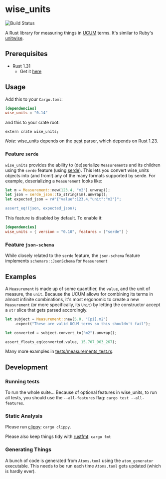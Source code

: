 # wise_units

![Build Status](http://teamcity-build.agrian.com/app/rest/builds/buildType%3Aid%3ACrates_WiseUnits_Test/statusIcon?guest=1)

A Rust library for measuring things in [UCUM](http://unitsofmeasure.org/ucum.html)
terms. It's similar to Ruby's [unitwise](https://github.com/joshwlewis/unitwise).

## Prerequisites

* Rust 1.31
    * Get it [here](https://rustup.rs/)

## Usage

Add this to your `Cargo.toml`:

```toml
[dependencies]
wise_units = "0.14"
```

and this to your crate root:

```
extern crate wise_units;
```

_Note_: wise_units depends on the [pest](https://github.com/pest-parser/pest)
parser, which depends on Rust 1.23.

### Feature `serde`

`wise_units` provides the ability to (de)serialize `Measurement`s and its children
using the `serde` feature (using [serde](https://serde.rs)). This lets you
convert wise_units objects into (and from!) any of the many formats supported by
serde. For example, deserializing a `Measurement` looks like:

```rust
let m = Measurement::new(123.4, "m2").unwrap();
let json = serde_json::to_string(&m).unwrap();
let expected_json = r#"{"value":123.4,"unit":"m2"}";

assert_eq!(json, expected_json);
```

This feature is disabled by default. To enable it:

```toml
[dependencies]
wise_units = { version = "0.10", features = ["serde"] }
```

### Feature `json-schema`

While closely related to the `serde` feature, the `json-schema` feature
implements `schemars::JsonSchema` for `Measurement`

## Examples

A `Measurement` is made up of some quantifier, the `value`, and the unit of measure,
the `unit`. Because the UCUM allows for combining its terms in almost infinite
combinations, it's most ergonomic to create a new `Measurement` (or more
specifically, its `Unit`) by letting the constructor accept a `str` slice that
gets parsed accordingly.

```rust
let subject = Measurement::new(5.0, "[pi].m2")
    .expect("These are valid UCUM terms so this shouldn't fail");

let converted = subject.convert_to("m2").unwrap();

assert_floats_eq(converted.value, 15.707_963_267);
```

Many more examples in [tests/measurements_test.rs](tests/measurements_test.rs).

## Development

### Running tests

To run the whole suite... Because of optional features in wise_units, to run all
tests, you should use the `--all-features` flag: `cargo test --all-features`.

### Static Analysis

Please run [clippy](https://github.com/rust-lang-nursery/rust-clippy):
`cargo clippy`.

Please also keep things tidy with
[rustfmt](https://github.com/rust-lang-nursery/rustfmt):
`cargo fmt`

### Generating Things

A bunch of code is generated from `Atoms.toml` using the `atom_generator`
executable. This needs to be run each time `Atoms.toml` gets updated (which is
hardly ever).

